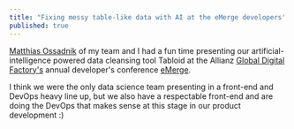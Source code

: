 ```yaml
---
title: "Fixing messy table-like data with AI at the eMerge developers' conference"
published: true
---
```


[Matthias Ossadnik](https://mossadnik.github.io) of my team and I had a fun time presenting our artificial-intelligence powered data cleansing tool Tabloid at the Allianz [Global Digital Factory's](https://globaldigitalfactory.allianz.com) annual developer's conference [eMerge](https://globaldigitalfactory.allianz.com/blog/emerge-2019-in-other-s-eyes.html).

I think we were the only data science team presenting in a front-end and DevOps heavy line up, but we also have a respectable front-end and are doing the DevOps that makes sense at this stage in our product development :)
